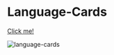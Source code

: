 # Language-Cards
[Click me!](kaplan-react-language-card.netlify.app)

![language-cards](https://user-images.githubusercontent.com/101884444/178757500-e555b28e-e40e-4961-8da6-f43e237c5efa.gif)
